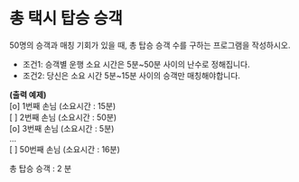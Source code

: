 
 총 택시 탑승 승객   
 ===
     
50명의 승객과 매칭 기회가 있을 때, 총 탑승 승객 수를 구하는 프로그램을 작성하시오.    
     
* 조건1: 승객별 운행 소요 시간은 5분~50분 사이의 난수로 정해집니다.      
* 조건2: 당신은 소요 시간 5분~15분 사이의 승객만 매칭해야합니다.    
     
    
**(출력 예제)**     
[o] 1번째 손님 (소요시간 : 15분)    
[ ] 2번째 손님 (소요시간 : 50분)    
[o] 3번째 손님 (소요시간 : 5분)    
...    
[ ] 50번째 손님 (소요시간 : 16분)    
      
총 탑승 승객 : 2 분    

